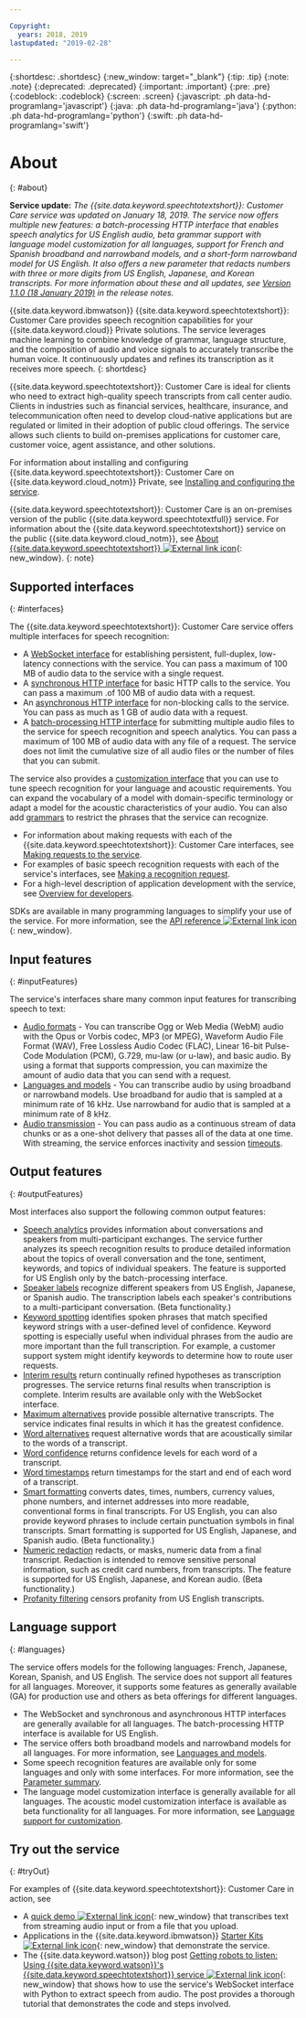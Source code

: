 ```yaml
---

Copyright:
  years: 2018, 2019
lastupdated: "2019-02-28"

---
```


{:shortdesc: .shortdesc}
{:new_window: target="_blank"}
{:tip: .tip}
{:note: .note}
{:deprecated: .deprecated}
{:important: .important}
{:pre: .pre}
{:codeblock: .codeblock}
{:screen: .screen}
{:javascript: .ph data-hd-programlang='javascript'}
{:java: .ph data-hd-programlang='java'}
{:python: .ph data-hd-programlang='python'}
{:swift: .ph data-hd-programlang='swift'}

# About
{: #about}

**Service update:** *The {{site.data.keyword.speechtotextshort}}: Customer Care service was updated on January 18, 2019. The service now offers multiple new features: a batch-processing HTTP interface that enables speech analytics for US English audio, beta grammar support with language model customization for all languages, support for French and Spanish broadband and narrowband models, and a short-form narrowband model for US English. It also offers a new parameter that redacts numbers with three or more digits from US English, Japanese, and Korean transcripts. For more information about these and all updates, see [Version 1.1.0 (18 January 2019)](/docs/services/speech-to-text-icp/release-notes.html#v110) in the release notes.*

{{site.data.keyword.ibmwatson}} {{site.data.keyword.speechtotextshort}}: Customer Care provides speech recognition capabilities for your {{site.data.keyword.cloud}} Private solutions. The service leverages machine learning to combine knowledge of grammar, language structure, and the composition of audio and voice signals to accurately transcribe the human voice. It continuously updates and refines its transcription as it receives more speech.
{: shortdesc}

{{site.data.keyword.speechtotextshort}}: Customer Care is ideal for clients who need to extract high-quality speech transcripts from call center audio. Clients in industries such as financial services, healthcare, insurance, and telecommunication often need to develop cloud-native applications but are regulated or limited in their adoption of public cloud offerings. The service allows such clients to build on-premises applications for customer care, customer voice, agent assistance, and other solutions.

For information about installing and configuring {{site.data.keyword.speechtotextshort}}: Customer Care on {{site.data.keyword.cloud_notm}} Private, see [Installing and configuring the service](/docs/services/speech-to-text-icp/install-config.html).

{{site.data.keyword.speechtotextshort}}: Customer Care is an on-premises version of the public {{site.data.keyword.speechtotextfull}} service. For information about the {{site.data.keyword.speechtotextshort}} service on the public {{site.data.keyword.cloud_notm}}, see [About {{site.data.keyword.speechtotextshort}} ![External link icon](../../icons/launch-glyph.svg "External link icon")](https://{DomainName}/docs/services/speech-to-text/index.html#about){: new_window}.
{: note}

## Supported interfaces
{: #interfaces}

The {{site.data.keyword.speechtotextshort}}: Customer Care service offers multiple interfaces for speech recognition:

-   A [WebSocket interface](/docs/services/speech-to-text-icp/websockets.html) for establishing persistent, full-duplex, low-latency connections with the service. You can pass a maximum of 100 MB of audio data to the service with a single request.
-   A [synchronous HTTP interface](/docs/services/speech-to-text-icp/http.html) for basic HTTP calls to the service. You can pass a maximum .of 100 MB of audio data with a request.
-   An [asynchronous HTTP interface](/docs/services/speech-to-text-icp/async.html) for non-blocking calls to the service. You can pass as much as 1 GB of audio data with a request.
-   A [batch-processing HTTP interface](/docs/services/speech-to-text-icp/batch.html) for submitting multiple audio files to the service for speech recognition and speech analytics. You can pass a maximum of 100 MB of audio data with any file of a request. The service does not limit the cumulative size of all audio files or the number of files that you can submit.

The service also provides a [customization interface](/docs/services/speech-to-text-icp/custom.html) that you can use to tune speech recognition for your language and acoustic requirements. You can expand the vocabulary of a model with domain-specific terminology or adapt a model for the acoustic characteristics of your audio. You can also add [grammars](/docs/services/speech-to-text-icp/grammar.html) to restrict the phrases that the service can recognize.

-   For information about making requests with each of the {{site.data.keyword.speechtotextshort}}: Customer Care interfaces, see [Making requests to the service](/docs/services/speech-to-text-icp/making-requests.html).
-   For examples of basic speech recognition requests with each of the service's interfaces, see [Making a recognition request](/docs/services/speech-to-text-icp/basic-request.html).
-   For a high-level description of application development with the service, see [Overview for developers](/docs/services/speech-to-text-icp/developer-overview.html).

SDKs are available in many programming languages to simplify your use of the service. For more information, see the [API reference ![External link icon](../../icons/launch-glyph.svg "External link icon")](https://{DomainName}/apidocs/speech-to-text-icp){: new_window}.

## Input features
{: #inputFeatures}

The service's interfaces share many common input features for transcribing speech to text:

-   [Audio formats](/docs/services/speech-to-text-icp/audio-formats.html) - You can transcribe Ogg or Web Media (WebM) audio with the Opus or Vorbis codec, MP3 (or MPEG), Waveform Audio File Format (WAV), Free Lossless Audio Codec (FLAC), Linear 16-bit Pulse-Code Modulation (PCM), G.729, mu-law (or u-law), and basic audio. By using a format that supports compression, you can maximize the amount of audio data that you can send with a request.
-   [Languages and models](/docs/services/speech-to-text-icp/models.html) - You can transcribe audio by using broadband or narrowband models. Use broadband for audio that is sampled at a minimum rate of 16 kHz. Use narrowband for audio that is sampled at a minimum rate of 8 kHz.
-   [Audio transmission](/docs/services/speech-to-text-icp/input.html#transmission) - You can pass audio as a continuous stream of data chunks or as a one-shot delivery that passes all of the data at one time. With streaming, the service enforces inactivity and session [timeouts](/docs/services/speech-to-text-icp/input.html#timeouts).

## Output features
{: #outputFeatures}

Most interfaces also support the following common output features:

-   [Speech analytics](/docs/services/speech-to-text-icp/analytics.html) provides information about conversations and speakers from multi-participant exchanges. The service further analyzes its speech recognition results to produce detailed information about the topics of overall conversation and the tone, sentiment, keywords, and topics of individual speakers. The feature is supported for US English only by the batch-processing interface.
-   [Speaker labels](/docs/services/speech-to-text-icp/output.html#speaker_labels) recognize different speakers from US English, Japanese, or Spanish audio. The transcription labels each speaker's contributions to a multi-participant conversation. (Beta functionality.)
-   [Keyword spotting](/docs/services/speech-to-text-icp/output.html#keyword_spotting) identifies spoken phrases that match specified keyword strings with a user-defined level of confidence. Keyword spotting is especially useful when individual phrases from the audio are more important than the full transcription. For example, a customer support system might identify keywords to determine how to route user requests.
-   [Interim results](/docs/services/speech-to-text-icp/output.html#interim) return continually refined hypotheses as transcription progresses. The service returns final results when transcription is complete. Interim results are available only with the WebSocket interface.
-   [Maximum alternatives](/docs/services/speech-to-text-icp/output.html#max_alternatives) provide possible alternative transcripts. The service indicates final results in which it has the greatest confidence.
-   [Word alternatives](/docs/services/speech-to-text-icp/output.html#word_alternatives) request alternative words that are acoustically similar to the words of a transcript.
-   [Word confidence](/docs/services/speech-to-text-icp/output.html#word_confidence) returns confidence levels for each word of a transcript.
-   [Word timestamps](/docs/services/speech-to-text-icp/output.html#word_timestamps) return timestamps for the start and end of each word of a transcript.
-   [Smart formatting](/docs/services/speech-to-text-icp/output.html#smart_formatting) converts dates, times, numbers, currency values, phone numbers, and internet addresses into more readable, conventional forms in final transcripts. For US English, you can also provide keyword phrases to include certain punctuation symbols in final transcripts. Smart formatting is supported for US English, Japanese, and Spanish audio. (Beta functionality.)
-   [Numeric redaction](/docs/services/speech-to-text-icp/output.html#redaction) redacts, or masks, numeric data from a final transcript. Redaction is intended to remove sensitive personal information, such as credit card numbers, from transcripts. The feature is supported for US English, Japanese, and Korean audio. (Beta functionality.)
-   [Profanity filtering](/docs/services/speech-to-text-icp/output.html#profanity_filter) censors profanity from US English transcripts.

## Language support
{: #languages}

The service offers models for the following languages: French, Japanese, Korean, Spanish, and US English. The service does not support all features for all languages. Moreover, it supports some features as generally available (GA) for production use and others as beta offerings for different languages.

-   The WebSocket and synchronous and asynchronous HTTP interfaces are generally available for all languages. The batch-processing HTTP interface is available for US English.
-   The service offers both broadband models and narrowband models for all languages. For more information, see [Languages and models](/docs/services/speech-to-text-icp/models.html).
-   Some speech recognition features are available only for some languages and only with some interfaces. For more information, see the [Parameter summary](/docs/services/speech-to-text-icp/summary.html).
-   The language model customization interface is generally available for all languages. The acoustic model customization interface is available as beta functionality for all languages. For more information, see [Language support for customization](/docs/services/speech-to-text-icp/custom.html#languageSupport).

## Try out the service
{: #tryOut}

For examples of {{site.data.keyword.speechtotextshort}}: Customer Care in action, see

-   A [quick demo ![External link icon](../../icons/launch-glyph.svg "External link icon")](https://speech-to-text-demo.ng.bluemix.net/){: new_window} that transcribes text from streaming audio input or from a file that you upload.
-   Applications in the {{site.data.keyword.ibmwatson}} [Starter Kits ![External link icon](../../icons/launch-glyph.svg "External link icon")](http://www.ibm.com/watson/developercloud/starter-kits.html){: new_window} that demonstrate the service.
-   The {{site.data.keyword.watson}} blog post [Getting robots to listen: Using {{site.data.keyword.watson}}'s {{site.data.keyword.speechtotextshort}} service ![External link icon](../../icons/launch-glyph.svg "External link icon")](https://www.ibm.com/blogs/watson/2016/07/getting-robots-listen-using-watsons-speech-text-service/){: new_window} that shows how to use the service's WebSocket interface with Python to extract speech from audio. The post provides a thorough tutorial that demonstrates the code and steps involved.
